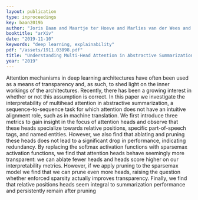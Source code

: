 ```yaml
---
layout: publication
type: inproceedings
key: baan2019b
author: "Joris Baan and Maartje ter Hoeve and Marlies van der Wees and Anne Schuth and Maarten de Rijke"
booktitle: "arXiv"
date: "2019-11-10"
keywords: "deep learning, explainability"
pdf: "/assets/1911.03898.pdf"
title: "Understanding Multi-Head Attention in Abstractive Summarization"
year: "2019"
---
```


Attention mechanisms in deep learning architectures have often been used as a means of transparency and, as such, to shed light on the inner workings of the architectures. Recently, there has been a growing interest in whether or not this assumption is correct. In this paper we investigate the interpretability of multihead attention in abstractive summarization, a sequence-to-sequence task for which attention does not have an intuitive alignment role, such as in machine translation. We first introduce three metrics to gain insight in the focus of attention heads and observe that these heads specialize towards relative positions, specific part-of-speech tags, and named entities. However, we also find that ablating and pruning these heads does not lead to a significant drop in performance, indicating redundancy. By replacing the softmax activation functions with sparsemax activation functions, we find that attention heads behave seemingly more transparent: we can ablate fewer heads and heads score higher on our interpretability metrics. However, if we apply pruning to the sparsemax model we find that we can prune even more heads, raising the question whether enforced sparsity actually improves transparency. Finally, we find that relative positions heads seem integral to summarization performance and persistently remain after pruning
